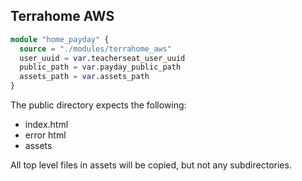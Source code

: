 ## Terrahome AWS

```tf
module "home_payday" {
  source = "./modules/terrahome_aws"
  user_uuid = var.teacherseat_user_uuid
  public_path = var.payday_public_path
  assets_path = var.assets_path
}
```

The public directory expects the following:
- index.html
- error html
- assets

All top level files in assets will be copied, but not any subdirectories.